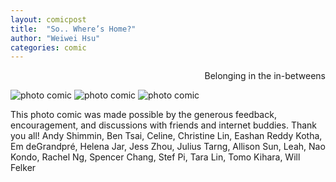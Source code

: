 ```yaml
---
layout: comicpost
title:  "So.. Where’s Home?"
author: "Weiwei Hsu"
categories: comic
---
```

<!-- Primary Meta Tags -->
<title>So.. Where’s Home?
</title>
<meta name="title" content="So.. Where’s Home?
">
<meta name="description" content="Belonging in the in-betweens –– a photo comic">

<!-- Open Graph / Facebook -->
<meta property="og:type" content="website">
<meta property="og:url" content="http://weiweihsu.com/2020-07-26/wheres-home">
<meta property="og:title" content="So.. Where’s Home?
">
<meta property="og:description" content="Belonging in the in-betweens –– a photo comic">
<meta property="og:image" content="/assets/comic/whereshometag.jpg">

<!-- Twitter -->
<meta property="twitter:card" content="summary_large_image">
<meta property="twitter:url" content="http://weiweihsu.com/2020-07-26/wheres-home">
<meta property="twitter:title" content="So.. Where’s Home?
">
<meta property="twitter:description" content="Belonging in the in-betweens –– a photo comic">
<meta property="twitter:image" content="/assets/comic/whereshometag.jpg">


<p style= "text-align: right;"> Belonging in the in-betweens</p>




![photo comic]({{site.baseurl}}/assets/comic/whereshome1.jpg)
![photo comic]({{site.baseurl}}/assets/comic/whereshome2.jpg)
![photo comic]({{site.baseurl}}/assets/comic/whereshome3.jpg)


This photo comic was made possible by the generous feedback, encouragement, and discussions with friends and internet buddies. Thank you all! 
Andy Shimmin, Ben Tsai, Celine, Christine Lin, Eashan Reddy Kotha, Em deGrandpré, Helena Jar, Jess Zhou, Julius Tarng, Allison Sun, Leah, Nao Kondo, Rachel Ng, Spencer Chang, Stef Pi, Tara Lin, Tomo Kihara, Will Felker
